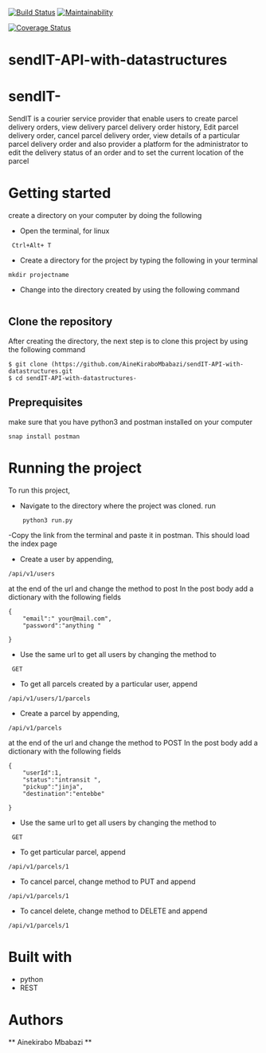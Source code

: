 [![Build Status](https://travis-ci.com/AineKiraboMbabazi/sendIT-API-with-datastructures.svg?branch=develop)](https://travis-ci.com/AineKiraboMbabazi/sendIT-API-with-datastructures)
[![Maintainability](https://api.codeclimate.com/v1/badges/2e87bcc8b79832fddceb/maintainability)](https://codeclimate.com/github/AineKiraboMbabazi/sendIT-API-with-datastructures/maintainability)


[![Coverage Status](https://coveralls.io/repos/github/AineKiraboMbabazi/sendIT-API-with-datastructures/badge.svg?branch=develop)](https://coveralls.io/github/AineKiraboMbabazi/sendIT-API-with-datastructures?branch=develop)




# sendIT-API-with-datastructures
# sendIT-
SendIT is a courier service provider that enable users to create parcel delivery orders, view delivery parcel delivery order history, Edit parcel delivery order, cancel parcel delivery order, view details of a particular parcel delivery order and also provider a platform for the administrator to edit the delivery status of an order and to set the current location of the parcel

# Getting started #
create a directory on your computer by doing the following 
- Open the terminal, for linux
```
 Ctrl+Alt+ T
 ```
 - Create a directory for the project by typing the following in your terminal
 ```
 mkdir projectname
 ```
 - Change into the directory created by using the following command
 ```cd projectname
 ```
## Clone the repository
After creating the directory, the next step is to clone this project by using the following command
```
$ git clone (https://github.com/AineKiraboMbabazi/sendIT-API-with-datastructures.git
$ cd sendIT-API-with-datastructures-
```

## Preprequisites ##
make sure that you have python3 and postman installed on your computer
```
snap install postman
```

# Running the project #
To run this project, 
- Navigate to the directory where the project was cloned.
run 
```
    python3 run.py
```
-Copy the link from the terminal and paste it in postman. This should load the index page
- Create a user by appending, 

```
/api/v1/users
```
at the end of the url and change the method to post
In the post body add a dictionary with the following fields
```
{
	"email":" your@mail.com",
	"password":"anything "
	
}
```
- Use the same url to get all users by changing the method to
```
 GET
```
- To get all parcels created by a particular user, append
```
/api/v1/users/1/parcels
```
- Create a parcel by appending, 

```
/api/v1/parcels
```
at the end of the url and change the method to POST
In the post body add a dictionary with the following fields
```
{
    "userId":1,
	"status":"intransit ",
	"pickup":"jinja",
	"destination":"entebbe"
    
}
```
- Use the same url to get all users by changing the method to
```
 GET
```
- To get particular parcel, append
```
/api/v1/parcels/1
```
- To cancel parcel,  change method to PUT and append
```
/api/v1/parcels/1
```
- To cancel delete,  change method to DELETE and append
```
/api/v1/parcels/1
```
# Built with #
* python
* REST

# Authors #
** Ainekirabo Mbabazi **


